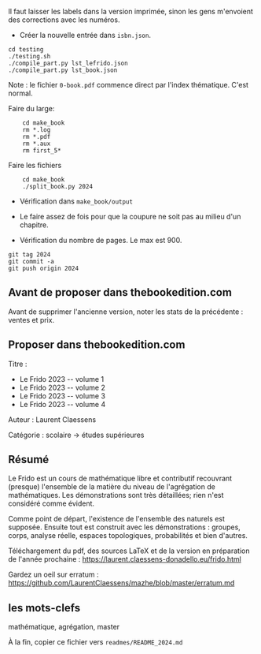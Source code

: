 Il faut laisser les labels dans la version imprimée, sinon les gens m'envoient des corrections
avec les numéros.


- Créer la nouvelle entrée dans `isbn.json`.

```
cd testing
./testing.sh
./compile_part.py lst_lefrido.json
./compile_part.py lst_book.json
```
Note : le fichier `0-book.pdf` commence direct par l'index thématique. C'est normal.


Faire du large:
```
    cd make_book
    rm *.log
    rm *.pdf
    rm *.aux
    rm first_5*
```

Faire les fichiers
```
    cd make_book
    ./split_book.py 2024
```

- Vérification dans `make_book/output`
- Le faire assez de fois pour que la coupure ne soit pas au milieu d'un chapitre.

- Vérification du nombre de pages. Le max est 900.

```
git tag 2024
git commit -a
git push origin 2024
```

## Avant de proposer dans thebookedition.com

Avant de supprimer l'ancienne version, noter les stats de la précédente : ventes et prix.

## Proposer dans thebookedition.com



Titre : 
- Le Frido 2023 -- volume 1
- Le Frido 2023 -- volume 2
- Le Frido 2023 -- volume 3
- Le Frido 2023 -- volume 4

Auteur :
Laurent Claessens

Catégorie : scolaire -> études supérieures


## Résumé

Le Frido est un cours de mathématique libre et contributif recouvrant (presque) l'ensemble de la matière du niveau de l'agrégation de mathématiques. Les démonstrations sont très détaillées; rien n'est considéré comme évident.

Comme point de départ, l'existence de l'ensemble des naturels est supposée. Ensuite tout est construit avec les démonstrations : groupes, corps, analyse réelle, espaces topologiques, probabilités et bien d'autres.

Téléchargement du pdf, des sources LaTeX et de la version en préparation de l'année prochaine :
https://laurent.claessens-donadello.eu/frido.html

Gardez un oeil sur erratum :
https://github.com/LaurentClaessens/mazhe/blob/master/erratum.md

## les mots-clefs

mathématique, agrégation, master


À la fin, copier ce fichier vers `readmes/README_2024.md`
